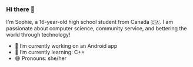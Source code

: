 ### Hi there 👋

I'm Sophie, a 16-year-old high school student from Canada 🇨🇦. I am passionate about computer science, community service, and bettering the world through technology! 

- 🔭 I’m currently working on an Android app
- 🌱 I’m currently learning: C++
- 😄 Pronouns: she/her


<!--
**sophie-zhangg/sophie-zhangg** is a ✨ _special_ ✨ repository because its `README.md` (this file) appears on your GitHub profile.

Here are some ideas to get you started:

- 🔭 I’m currently working on ...
- 🌱 I’m currently learning ...
- 👯 I’m looking to collaborate on ...
- 🤔 I’m looking for help with ...
- 💬 Ask me about ...
- 📫 How to reach me: ...
- 😄 Pronouns: ...
- ⚡ Fun fact: ...
-->
